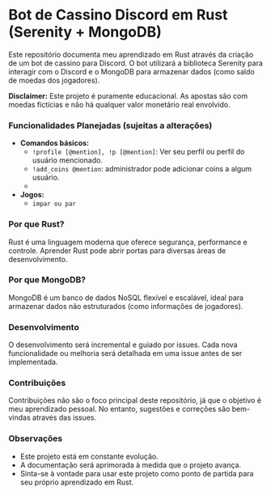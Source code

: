 # Bot de Cassino Discord em Rust (Serenity + MongoDB)

Este repositório documenta meu aprendizado em Rust através da criação de um bot de cassino para Discord. O bot utilizará a biblioteca Serenity para interagir com o Discord e o MongoDB para armazenar dados (como saldo de moedas dos jogadores).

**Disclaimer:** Este projeto é puramente educacional. As apostas são com moedas fictícias e não há qualquer valor monetário real envolvido.

### Funcionalidades Planejadas (sujeitas a alterações)

* **Comandos básicos:**
  * `!profile [@mention], !p [@mention]`: Ver seu perfil ou perfil do usuário mencionado.
  * `!add_coins @mention`: administrador pode adicionar coins a algum usuário.
  * 
* **Jogos:**
  * `impar ou par`

### Por que Rust?

Rust é uma linguagem moderna que oferece segurança, performance e controle. Aprender Rust pode abrir portas para diversas áreas de desenvolvimento.

### Por que MongoDB?

MongoDB é um banco de dados NoSQL flexível e escalável, ideal para armazenar dados não estruturados (como informações de jogadores).

### Desenvolvimento

O desenvolvimento será incremental e guiado por issues. Cada nova funcionalidade ou melhoria será detalhada em uma issue antes de ser implementada.

### Contribuições

Contribuições não são o foco principal deste repositório, já que o objetivo é meu aprendizado pessoal. No entanto, sugestões e correções são bem-vindas através das issues.

### Observações

* Este projeto está em constante evolução.
* A documentação será aprimorada à medida que o projeto avança.
* Sinta-se à vontade para usar este projeto como ponto de partida para seu próprio aprendizado em Rust.

